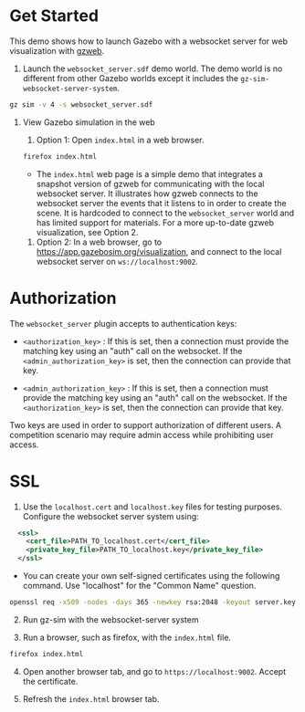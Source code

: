 # Get Started

This demo shows how to launch Gazebo with a websocket server for
web visualization with [gzweb](https://github.com/gazebo-web/gzweb).

1. Launch the `websocket_server.sdf` demo world. The demo world is no different
from other Gazebo worlds except it includes the
`gz-sim-websocket-server-system`.

```bash
gz sim -v 4 -s websocket_server.sdf
```
1. View Gazebo simulation in the web

   1. Option 1: Open `index.html` in a web browser.

    ```bash
    firefox index.html
    ```
      * The `index.html` web page is a simple demo that integrates a snapshot
        version of gzweb for communicating with the local websocket server.
        It illustrates how gzweb connects to the websocket server
        the events that it listens to in order to create the scene. It is
        hardcoded to connect to the `websocket_server` world and has limited
        support for materials. For a more up-to-date gzweb visualization,
        see Option 2.

    1. Option 2: In a web browser, go to https://app.gazebosim.org/visualization,
       and connect to the local websocket server on `ws://localhost:9002`.

# Authorization

The `websocket_server` plugin accepts to authentication keys:

* `<authorization_key>` : If this is set, then a connection must provide the
matching key using an "auth" call on the websocket. If the `<admin_authorization_key>` is set, then the connection can provide that key.

* `<admin_authorization_key>` : If this is set, then a connection must provide the matching key using an "auth" call on the websocket. If the `<authorization_key>` is set, then the connection can provide that key.

Two keys are used in order to support authorization of different users.
A competition scenario may require admin access while prohibiting user
access.

# SSL

1. Use the `localhost.cert` and `localhost.key` files for testing purposes.
Configure the websocket server system using:

```xml
  <ssl>
    <cert_file>PATH_TO_localhost.cert</cert_file>
    <private_key_file>PATH_TO_localhost.key</private_key_file>
  </ssl>
```

   * You can create your own self-signed certificates using the following
   command. Use "localhost" for the  "Common Name" question.

   ```bash
   openssl req -x509 -nodes -days 365 -newkey rsa:2048 -keyout server.key -out server.cert
   ```

2. Run gz-sim with the websocket-server system

3. Run a browser, such as firefox, with the `index.html` file.

```bash
firefox index.html
```

4. Open another browser tab, and go to `https://localhost:9002`. Accept the
   certificate.

5. Refresh the `index.html` browser tab.
